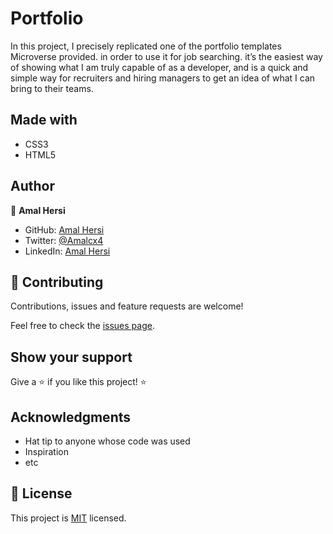 # Portfolio

In this project, I precisely replicated one of the portfolio templates Microverse provided. in order to use it for job searching. it’s the easiest way of showing what I am truly capable of as a developer, and is a quick and simple way for recruiters and hiring managers to get an idea of what I can bring to their teams.

## Made with

- CSS3
- HTML5

## Author


👤 **Amal Hersi**

- GitHub: [Amal Hersi](https://github.com/Amalcxc)
- Twitter: [@Amalcx4](https://twitter.com/home?lang=en)
- LinkedIn: [Amal Hersi](https://www.linkedin.com/in/amal-hersi-a29583205/)


## 🤝 Contributing

Contributions, issues and feature requests are welcome!

Feel free to check the [issues page](issues/).

## Show your support

Give a ⭐️ if you like this project! ⭐️

## Acknowledgments

- Hat tip to anyone whose code was used
- Inspiration
- etc

## 📝 License

This project is [MIT](lic.url) licensed.
